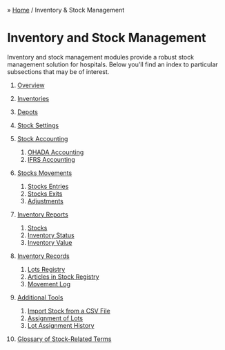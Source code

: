 &raquo; [Home](../index.md) / Inventory & Stock Management

# Inventory and Stock Management

Inventory and stock management modules provide a robust stock management solution for
hospitals.  Below you'll find an index to particular subsections that may be of interest.

1. [Overview](./overview.md)

2. [Inventories](./inventory.md)

3. [Depots](./depot.md)

4. [Stock Settings](./stock.settings.md)

5. [Stock Accounting](./accounting/index.md)
    1. [OHADA Accounting](./accounting/ohada.md)
    2. [IFRS Accounting](./accounting/ifrs.md)

6. [Stocks Movements](./movement.md)
    1. [Stocks Entries](./movement.entry.md)
    2. [Stocks Exits](./movement.exit.md)
    3. [Adjustments](./movement.adjustment.md)

7. [Inventory Reports]()
    1. [Stocks]()
    2. [Inventory Status]()
    3. [Inventory Value]()

8. [Inventory Records]()
    1. [Lots Registry]()
    2. [Articles in Stock Registry]()
    3. [Movement Log]()

9. [Additional Tools]()
    1. [Import Stock from a CSV File]()
    2. [Assignment of Lots]()
    2. [Lot Assignment History]()

10. [Glossary of Stock-Related Terms](./glossary.md)
